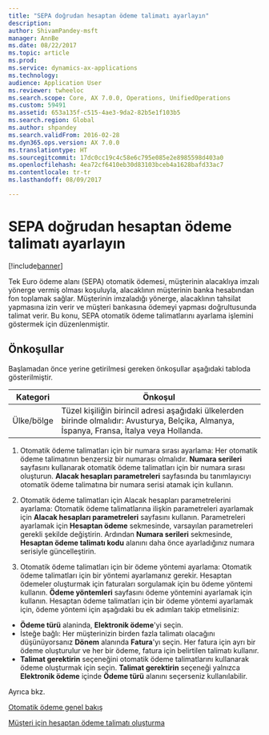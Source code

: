 ```yaml
---
title: "SEPA doğrudan hesaptan ödeme talimatı ayarlayın"
description: 
author: ShivamPandey-msft
manager: AnnBe
ms.date: 08/22/2017
ms.topic: article
ms.prod: 
ms.service: dynamics-ax-applications
ms.technology: 
audience: Application User
ms.reviewer: twheeloc
ms.search.scope: Core, AX 7.0.0, Operations, UnifiedOperations
ms.custom: 59491
ms.assetid: 653a135f-c515-4ae3-9da2-82b5e1f103b5
ms.search.region: Global
ms.author: shpandey
ms.search.validFrom: 2016-02-28
ms.dyn365.ops.version: AX 7.0.0
ms.translationtype: HT
ms.sourcegitcommit: 17dc0cc19c4c58e6c795e085e2e8985598d403a0
ms.openlocfilehash: 4ea72cf6410eb30d83103bceb4a1628bafd33ac7
ms.contentlocale: tr-tr
ms.lasthandoff: 08/09/2017

---
```


# <a name="set-up-sepa-direct-debit-mandate"></a>SEPA doğrudan hesaptan ödeme talimatı ayarlayın

[!include[banner](../includes/banner.md)]




Tek Euro ödeme alanı (SEPA) otomatik ödemesi, müşterinin alacaklıya imzalı yönerge vermiş olması koşuluyla, alacaklının müşterinin banka hesabından fon toplamak sağlar. Müşterinin imzaladığı yönerge, alacaklının tahsilat yapmasına izin verir ve müşteri bankasına ödemeyi yapması doğrultusunda talimat verir. Bu konu, SEPA otomatik ödeme talimatlarını ayarlama işlemini göstermek için düzenlenmiştir.

## <a name="prerequisites"></a>Önkoşullar
Başlamadan önce yerine getirilmesi gereken önkoşullar aşağıdaki tabloda gösterilmiştir.

| Kategori       | Önkoşul                                                                                                                                              |
|----------------|-----------------------------------------------------------------------------------------------------------------------------------------------------------|
| Ülke/bölge | Tüzel kişiliğin birincil adresi aşağıdaki ülkelerden birinde olmalıdır: Avusturya, Belçika, Almanya, İspanya, Fransa, İtalya veya Hollanda. |

1. Otomatik ödeme talimatları için bir numara sırası ayarlama: Her otomatik ödeme talimatının benzersiz bir numarası olmalıdır. **Numara serileri** sayfasını kullanarak otomatik ödeme talimatları için bir numara sırası oluşturun. **Alacak hesapları parametreleri** sayfasında bu tanımlayıcıyı otomatik ödeme talimatına bir numara serisi atamak için kullanın.

2. Otomatik ödeme talimatları için Alacak hesapları parametrelerini ayarlama: Otomatik ödeme talimatlarına ilişkin parametreleri ayarlamak için **Alacak hesapları parametreleri** sayfasını kullanın. Parametreleri ayarlamak için **Hesaptan ödeme** sekmesinde, varsayılan parametreleri gerekli şekilde değiştirin. Ardından **Numara serileri** sekmesinde, **Hesaptan ödeme talimatı kodu** alanını daha önce ayarladığınız numara serisiyle güncelleştirin.

3. Otomatik ödeme talimatları için bir ödeme yöntemi ayarlama: Otomatik ödeme talimatları için bir yöntemi ayarlamanız gerekir. Hesaptan ödemeler oluşturmak için faturaları sorgulamak için bu ödeme yöntemi kullanın. **Ödeme yöntemleri** sayfasını ödeme yöntemini ayarlamak için kullanın. Hesaptan ödeme talimatları için bir ödeme yöntemi ayarlamak için, ödeme yöntemi için aşağıdaki bu ek adımları takip etmelisiniz:

-   **Ödeme türü** alaninda, **Elektronik ödeme**'yi seçin.
-   İsteğe bağlı: Her müşterinizin birden fazla talimatı olacağını düşünüyorsanız **Dönem** alanında **Fatura**'yı seçin. Her fatura için ayrı bir ödeme oluşturulur ve her bir ödeme, fatura için belirtilen talimatı kullanır.
-   **Talimat gerektirin** seçeneğini otomatik ödeme talimatlarını kullanarak ödeme oluşturmak için seçin. **Talimat gerektirin** seçeneği yalnızca **Elektronik ödeme** içinde **Ödeme türü** alanını seçerseniz kullanılabilir.

Ayrıca bkz.

[Otomatik ödeme genel bakış](sepa-direct-debit-overview.md) 

[Müşteri için hesaptan ödeme talimatı oluşturma](tasks/create-direct-debit-mandate-customer.md) 


